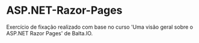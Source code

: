 # ASP.NET-Razor-Pages
Exercício de fixação realizado com base no curso 'Uma visão geral sobre o ASP.NET Razor Pages' de Balta.IO.
